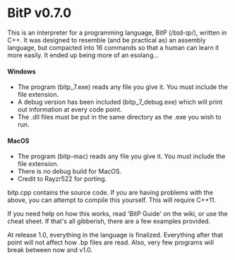# BitP v0.7.0

This is an interpreter for a programming language, BitP (/bɪd-ɪp/), written in C++.
It was designed to resemble (and be practical as) an assembly language, but compacted into 16 commands so that a human can learn it more easily.
It ended up being more of an esolang...

#### Windows
 - The program (bitp\_7.exe) reads any file you give it. You must include the file extension.
 - A debug version has been included (bitp\_7\_debug.exe) which will print out information at every code point.
 - The .dll files must be put in the same directory as the .exe you wish to run.

#### MacOS
 - The program (bitp-mac) reads any file you give it. You must include the file extension.
 - There is no debug build for MacOS.
 - Credit to Rayzr522 for porting.

bitp.cpp contains the source code. If you are having problems with the above, you can attempt to compile this yourself. This will require C++11.

If you need help on how this works, read 'BitP Guide' on the wiki, or use the cheat sheet. If that's all gibberish, there are a few examples provided.

At release 1.0, everything in the language is finalized. Everything after that point will not affect how .bp files are read.
Also, very few programs will break between now and v1.0.